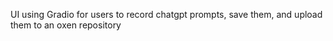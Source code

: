 UI using Gradio for users to record chatgpt prompts, save them, and upload them to an oxen repository